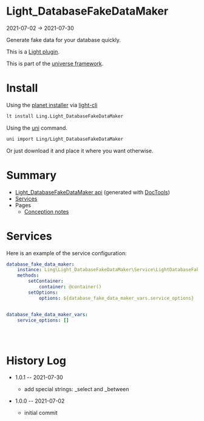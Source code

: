 Light_DatabaseFakeDataMaker
===========
2021-07-02 -> 2021-07-30



Generate fake data for your database quickly.


This is a [Light plugin](https://github.com/lingtalfi/Light/blob/master/doc/pages/plugin.md).

This is part of the [universe framework](https://github.com/karayabin/universe-snapshot).


Install
==========

Using the [planet installer](https://github.com/lingtalfi/Light_PlanetInstaller) via [light-cli](https://github.com/lingtalfi/Light_Cli)
```bash
lt install Ling.Light_DatabaseFakeDataMaker
```

Using the [uni](https://github.com/lingtalfi/universe-naive-importer) command.
```bash
uni import Ling/Light_DatabaseFakeDataMaker
```

Or just download it and place it where you want otherwise.






Summary
===========
- [Light_DatabaseFakeDataMaker api](https://github.com/lingtalfi/Light_DatabaseFakeDataMaker/blob/master/doc/api/Ling/Light_DatabaseFakeDataMaker.md) (generated with [DocTools](https://github.com/lingtalfi/DocTools))
- [Services](#services)
- Pages
    - [Conception notes](https://github.com/lingtalfi/Light_DatabaseFakeDataMaker/blob/master/doc/pages/conception-notes.md)






Services
=========


Here is an example of the service configuration:

```yaml
database_fake_data_maker:
    instance: Ling\Light_DatabaseFakeDataMaker\Service\LightDatabaseFakeDataMakerService
    methods:
        setContainer:
            container: @container()
        setOptions:
            options: ${database_fake_data_maker_vars.service_options}


database_fake_data_maker_vars:
    service_options: []





```



History Log
=============

- 1.0.1 -- 2021-07-30

    - add special strings: _select and _between
  
- 1.0.0 -- 2021-07-02

    - initial commit